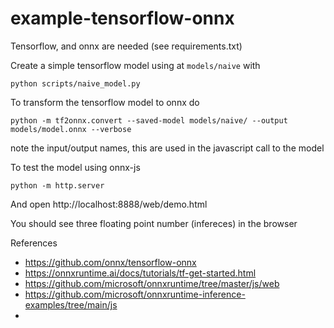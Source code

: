 # example-tensorflow-onnx

Tensorflow, and onnx are needed (see requirements.txt)

Create a simple tensorflow model using at `models/naive` with

    python scripts/naive_model.py

To transform the tensorflow model to onnx do 

    python -m tf2onnx.convert --saved-model models/naive/ --output models/model.onnx --verbose

note the input/output names, this are used in the javascript call to the model

To test the model using onnx-js

    python -m http.server 

And open http://localhost:8888/web/demo.html

You should see three floating point number (infereces) in the browser


References

- https://github.com/onnx/tensorflow-onnx
- https://onnxruntime.ai/docs/tutorials/tf-get-started.html
- https://github.com/microsoft/onnxruntime/tree/master/js/web
- https://github.com/microsoft/onnxruntime-inference-examples/tree/main/js 
- 
